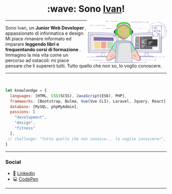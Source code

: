<h1 align="center"> :wave: Sono <a href="https://ivandf.dev" target="_blank">Ivan</a>! </h1>
<img align='right' src="gif.gif" width="250">

---

<p>
Sono Ivan, un <strong> Junior Web Developer </strong>, appassionato di informatica e design. 
Mi piace rimanere informato ed imparare <strong> leggendo libri e frequentando corsi di formazione </strong>.
Immagino la mia vita come un percorso ad ostacoli: mi piace pensare che li supererò tutti. Tutto quello che non so, lo voglio conoscere. 
</p>

---

<br />

```javascript
let knowlendge = {
  languages: [HTML, CSS(SCSS), JavaScript(ES6), PHP],
  frameworks: [Bootstrap, Bulma, Vue(Vue CLI), Laravel, Jquery, React],
  database: [MySQL, phpMyAdmin],
  passions: [
    "development",
    "design",
    "fitness"
  ],
 // challenge: "Tutto quello che non conosco... lo voglio conoscere!",
}
```

---

### Social

- :office: [Linkedin](https://www.linkedin.com/in/ivandf)
- :computer: [CodePen](https://codepen.io/Ivan_DF)

---
